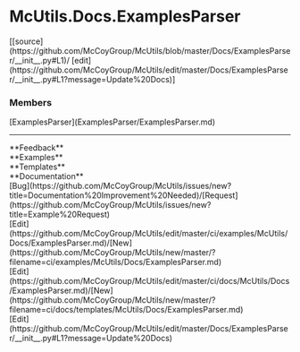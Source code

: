 # <a id="McUtils.Docs.ExamplesParser">McUtils.Docs.ExamplesParser</a> 
<div class="docs-source-link" markdown="1">
[[source](https://github.com/McCoyGroup/McUtils/blob/master/Docs/ExamplesParser/__init__.py#L1)/
[edit](https://github.com/McCoyGroup/McUtils/edit/master/Docs/ExamplesParser/__init__.py#L1?message=Update%20Docs)]
</div>
    


### Members
<div class="container alert alert-secondary bg-light">
  <div class="row">
   <div class="col" markdown="1">
[ExamplesParser](ExamplesParser/ExamplesParser.md)   
</div>
   <div class="col" markdown="1">
   
</div>
   <div class="col" markdown="1">
   
</div>
</div>
</div>













---


<div markdown="1" class="text-secondary">
<div class="container">
  <div class="row">
   <div class="col" markdown="1">
**Feedback**   
</div>
   <div class="col" markdown="1">
**Examples**   
</div>
   <div class="col" markdown="1">
**Templates**   
</div>
   <div class="col" markdown="1">
**Documentation**   
</div>
   <div class="col" markdown="1">
   
</div>
   <div class="col" markdown="1">
   
</div>
   <div class="col" markdown="1">
   
</div>
</div>
  <div class="row">
   <div class="col" markdown="1">
[Bug](https://github.com/McCoyGroup/McUtils/issues/new?title=Documentation%20Improvement%20Needed)/[Request](https://github.com/McCoyGroup/McUtils/issues/new?title=Example%20Request)   
</div>
   <div class="col" markdown="1">
[Edit](https://github.com/McCoyGroup/McUtils/edit/master/ci/examples/McUtils/Docs/ExamplesParser.md)/[New](https://github.com/McCoyGroup/McUtils/new/master/?filename=ci/examples/McUtils/Docs/ExamplesParser.md)   
</div>
   <div class="col" markdown="1">
[Edit](https://github.com/McCoyGroup/McUtils/edit/master/ci/docs/McUtils/Docs/ExamplesParser.md)/[New](https://github.com/McCoyGroup/McUtils/new/master/?filename=ci/docs/templates/McUtils/Docs/ExamplesParser.md)   
</div>
   <div class="col" markdown="1">
[Edit](https://github.com/McCoyGroup/McUtils/edit/master/Docs/ExamplesParser/__init__.py#L1?message=Update%20Docs)   
</div>
   <div class="col" markdown="1">
   
</div>
   <div class="col" markdown="1">
   
</div>
   <div class="col" markdown="1">
   
</div>
</div>
</div>
</div>